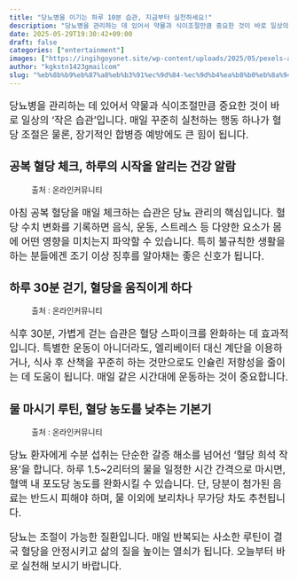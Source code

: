 ```yaml
---
title: "당뇨병을 이기는 하루 10분 습관, 지금부터 실천하세요!"
description: "당뇨병을 관리하는 데 있어서 약물과 식이조절만큼 중요한 것이 바로 일상의 ‘작은 습관’입니다. 매일 꾸준히 실천하는 행동 하나가 혈당 조절은 물론, 장기적인 합병증 예방에도 큰 힘이 됩니다."
date: 2025-05-29T19:30:42+09:00
draft: false
categories: ["entertainment"]
images: ["https://ingihgoyonet.site/wp-content/uploads/2025/05/pexels-asphotograpy-1001897-1-1024x683.jpg", "https://ingihgoyonet.site/wp-content/uploads/2025/05/pexels-wancukz-1092182-1024x683.jpg", "https://ingihgoyonet.site/wp-content/uploads/2025/05/pexels-fotios-photos-1346155-1-1024x683.jpg"]
author: "kgkstn1423gmailcom"
slug: "%eb%8b%b9%eb%87%a8%eb%b3%91%ec%9d%84-%ec%9d%b4%ea%b8%b0%eb%8a%94-%ed%95%98%eb%a3%a8-10%eb%b6%84-%ec%8a%b5%ea%b4%80-%ec%a7%80%ea%b8%88%eb%b6%80%ed%84%b0-%ec%8b%a4%ec%b2%9c%ed%95%98%ec%84%b8%ec%9a%94"
---
```


<p style="font-size:18px">당뇨병을 관리하는 데 있어서 약물과 식이조절만큼 중요한 것이 바로 일상의 ‘작은 습관’입니다. 매일 꾸준히 실천하는 행동 하나가 혈당 조절은 물론, 장기적인 합병증 예방에도 큰 힘이 됩니다.</p> <h2 >공복 혈당 체크, 하루의 시작을 알리는 건강 알람</h2> <figure ><img src="https://ingihgoyonet.site/wp-content/uploads/2025/05/pexels-asphotograpy-1001897-1-1024x683.jpg" alt="" style="aspect-ratio:16/9;object-fit:cover"/><figcaption >출처 : 온라인커뮤니티</figcaption></figure> <p style="font-size:18px">아침 공복 혈당을 매일 체크하는 습관은 당뇨 관리의 핵심입니다. 혈당 수치 변화를 기록하면 음식, 운동, 스트레스 등 다양한 요소가 몸에 어떤 영향을 미치는지 파악할 수 있습니다. 특히 불규칙한 생활을 하는 분들에겐 조기 이상 징후를 알아채는 좋은 신호가 됩니다.</p> <h2 >하루 30분 걷기, 혈당을 움직이게 하다</h2> <figure ><img src="https://ingihgoyonet.site/wp-content/uploads/2025/05/pexels-wancukz-1092182-1024x683.jpg" alt="" style="aspect-ratio:16/9;object-fit:cover"/><figcaption >출처 : 온라인커뮤니티</figcaption></figure> <p style="font-size:18px">식후 30분, 가볍게 걷는 습관은 혈당 스파이크를 완화하는 데 효과적입니다. 특별한 운동이 아니더라도, 엘리베이터 대신 계단을 이용하거나, 식사 후 산책을 꾸준히 하는 것만으로도 인슐린 저항성을 줄이는 데 도움이 됩니다. 매일 같은 시간대에 운동하는 것이 중요합니다.</p> <h2 >물 마시기 루틴, 혈당 농도를 낮추는 기본기</h2> <figure ><img src="https://ingihgoyonet.site/wp-content/uploads/2025/05/pexels-fotios-photos-1346155-1-1024x683.jpg" alt="" style="aspect-ratio:16/9;object-fit:cover"/><figcaption >출처 : 온라인커뮤니티</figcaption></figure> <p style="font-size:18px">당뇨 환자에게 수분 섭취는 단순한 갈증 해소를 넘어선 ‘혈당 희석 작용’을 합니다. 하루 1.5~2리터의 물을 일정한 시간 간격으로 마시면, 혈액 내 포도당 농도를 완화시킬 수 있습니다. 단, 당분이 첨가된 음료는 반드시 피해야 하며, 물 이외에 보리차나 무가당 차도 추천됩니다.</p> <p style="font-size:18px">당뇨는 조절이 가능한 질환입니다. 매일 반복되는 사소한 루틴이 결국 혈당을 안정시키고 삶의 질을 높이는 열쇠가 됩니다. 오늘부터 바로 실천해 보시기 바랍니다.</p>
